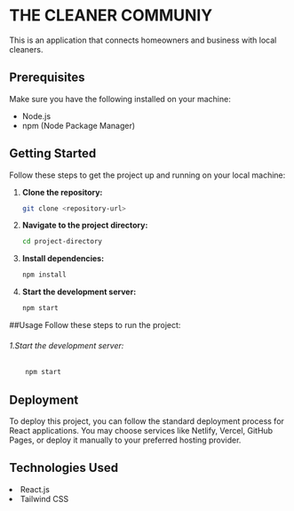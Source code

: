 # THE CLEANER COMMUNIY

This is an application that connects homeowners and business with local cleaners.

## Prerequisites

Make sure you have the following installed on your machine:

- Node.js
- npm (Node Package Manager)

## Getting Started

Follow these steps to get the project up and running on your local machine:

1. **Clone the repository:**

    ```bash
    git clone <repository-url>
    ```

2. **Navigate to the project directory:**

    ```bash
    cd project-directory
    ```

3. **Install dependencies:**

    ```bash
    npm install
    ```

4. **Start the development server:**

    ```bash
    npm start
    ```

##Usage
Follow these steps to run the project:
<h6>1.Start the development server:</h6>

```bash
    npm start
```



## Deployment
To deploy this project, you can follow the standard deployment process for React applications. You may choose services like Netlify, Vercel, GitHub Pages, or deploy it manually to your preferred hosting provider.

## Technologies Used
<li>React.js</li>
<li>Tailwind CSS

